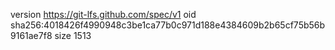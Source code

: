 version https://git-lfs.github.com/spec/v1
oid sha256:4018426f4990948c3be1ca77b0c971d188e4384609b2b65cf75b56b9161ae7f8
size 1513
